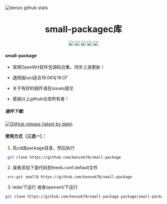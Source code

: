 ![kenzo github stats](https://github-readme-stats.vercel.app/api?username=kenzok8&show_icons=true&theme=merko)
<div align="center">
<h1 align="center">small-packagec库</h1>
<img src="https://img.shields.io/github/issues/kenzok78/small-package?color=green">
<img src="https://img.shields.io/github/stars/kenzok78/small-package?color=yellow">
<img src="https://img.shields.io/github/forks/kenzok78/small-package?color=orange">
<img src="https://img.shields.io/github/license/kenzok78/small-package?color=ff69b4">
<img src="https://img.shields.io/github/languages/code-size/kenzok78/small-package?color=blueviolet">
</div>


#### small-package

*  常用OpenWrt软件包源码合集，同步上游更新！

*  通用版luci适合18.06与19.07

*  关于有好的插件请在issues提交

*  感谢以上github仓库所有者！

##### 插件下载:


[![GitHub release (latest by date)](https://img.shields.io/github/v/release/kenzok78/compile-packages?style=for-the-badge&label=Download)](https://github.com/kenzok78/compile-packages/releases/latest)

#### 使用方式（三选一）：

1. 先cd进package目录，然后执行

```bash
 git clone https://github.com/kenzok78/small-package
```
2. 或者添加下面代码到feeds.conf.default文件

```bash
 src-git small8 https://github.com/kenzok78/small-package
```
3. lede/下运行 或者openwrt/下运行

```bash
git clone https://github.com/kenzok78/small-package package/small-package
```
